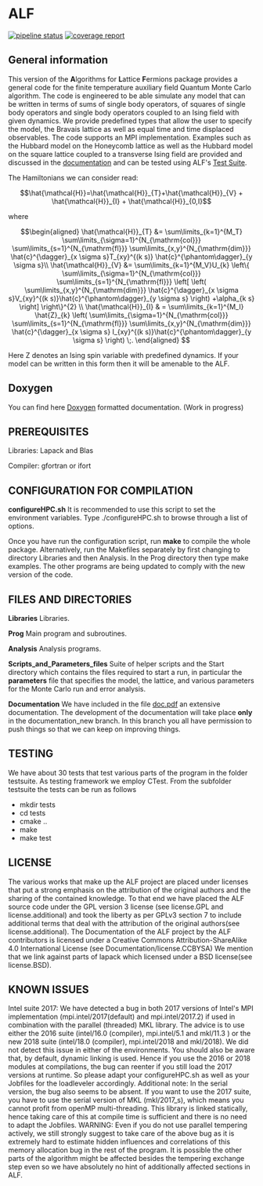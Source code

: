 # ALF #
[![pipeline status](https://git.physik.uni-wuerzburg.de/fassaad/General_QMCT_code/badges/master/pipeline.svg)](https://git.physik.uni-wuerzburg.de/fassaad/General_QMCT_code/commits/master)
[![coverage report](https://git.physik.uni-wuerzburg.de/fassaad/General_QMCT_code/badges/master/coverage.svg)](https://git.physik.uni-wuerzburg.de/fassaad/General_QMCT_code/commits/master)
## General information ##
This version of the **A**lgorithms for **L**attice **F**ermions package provides a general code for the finite temperature auxiliary field Quantum Monte Carlo algorithm.       The code  is engineered to  be able simulate any model that can be written in terms of  sums of single body operators, of squares of single body operators and single body operators coupled to an Ising field with  given dynamics. We  provide predefined types that allow  the user to specify the model, the  Bravais lattice  as well as equal time and time displaced observables.     The code supports an MPI implementation.   Examples such as the Hubbard model on the Honeycomb lattice  as well as the Hubbard model  on the square lattice coupled to a transverse Ising field are  provided and discussed in the [documentation](https://git.physik.uni-wuerzburg.de/fassaad/General_QMCT_code/blob/master/Documentation/doc.pdf) and can be tested using ALF's [Test Suite](https://git.physik.uni-wuerzburg.de/fassaad/Testsuite_General_QMCT_code).

The Hamiltonians we can consider read:
```math
\hat{\mathcal{H}}=\hat{\mathcal{H}}_{T}+\hat{\mathcal{H}}_{V} +  \hat{\mathcal{H}}_{I} +   \hat{\mathcal{H}}_{0,I}
```
where
```math
\begin{aligned}
\hat{\mathcal{H}}_{T}
&=
\sum\limits_{k=1}^{M_T}
\sum\limits_{\sigma=1}^{N_{\mathrm{col}}}
\sum\limits_{s=1}^{N_{\mathrm{fl}}}
\sum\limits_{x,y}^{N_{\mathrm{dim}}}
\hat{c}^{\dagger}_{x \sigma   s}T_{xy}^{(k s)} \hat{c}^{\phantom\dagger}_{y \sigma s}\\
\hat{\mathcal{H}}_{V}
&=
\sum\limits_{k=1}^{M_V}U_{k}
\left\{
\sum\limits_{\sigma=1}^{N_{\mathrm{col}}}
\sum\limits_{s=1}^{N_{\mathrm{fl}}}
\left[
\left(
\sum\limits_{x,y}^{N_{\mathrm{dim}}}
\hat{c}^{\dagger}_{x \sigma s}V_{xy}^{(k s)}\hat{c}^{\phantom\dagger}_{y \sigma s}
\right)
+\alpha_{k s}
\right]
\right\}^{2} \\
\hat{\mathcal{H}}_{I}
& = 
\sum\limits_{k=1}^{M_I} \hat{Z}_{k}
\left(
\sum\limits_{\sigma=1}^{N_{\mathrm{col}}}
\sum\limits_{s=1}^{N_{\mathrm{fl}}}
\sum\limits_{x,y}^{N_{\mathrm{dim}}}
\hat{c}^{\dagger}_{x \sigma s} I_{xy}^{(k s)}\hat{c}^{\phantom\dagger}_{y \sigma s}
\right) 
\;.
\end{aligned}

```

Here Z denotes an Ising spin variable with predefined dynamics. If your model can be written in this form then it will be amenable to the ALF. 

## Doxygen ##

You can find here [Doxygen](https://pawn.physik.uni-wuerzburg.de/~assaad/Doxygen_Docu/ALF/html/index.html)  formatted documentation. (Work in progress)

## PREREQUISITES ##

Libraries: Lapack and Blas

Compiler: gfortran or ifort 


## CONFIGURATION FOR COMPILATION ##

**configureHPC.sh**  It is recommended to use this script to set the environment variables. Type ./configureHPC.sh to  browse through a list of options.

Once you have run the configuration script, run **make** to compile the whole package. Alternatively, run the Makefiles separately by first changing to directory Libraries and then Analysis. In the Prog directory then type make examples.   The other programs are being updated to comply with the new version of the code.

## FILES AND DIRECTORIES ##

**Libraries**   Libraries.

**Prog**   Main program and subroutines.

**Analysis**   Analysis programs. 

**Scripts_and_Parameters_files**  Suite of helper scripts and the Start directory which contains the files required to start a run, in particular  the **parameters** file that specifies the model, the lattice, and various parameters for the Monte Carlo run and  error analysis. 

**Documentation**   We have included in the file  [doc.pdf](https://git.physik.uni-wuerzburg.de/fassaad/General_QMCT_code/blob/master/Documentation/doc.pdf)   an extensive documentation. The development of the documentation will take place **only** in the documentation_new branch. In this branch you all have permission to push things so that we can keep on improving  things. 
 

## TESTING ##

We have about 30 tests that test various parts of the program in the folder testsuite.
As testing framework we employ CTest.
From the subfolder testsuite the tests can be run as follows
- mkdir tests
- cd tests
- cmake ..
- make
- make test


## LICENSE ##
The various works that make up the ALF project are placed under licenses that put
a strong emphasis on the attribution of the original authors and the sharing of the contained knowledge.
To that end we have placed the ALF source code under the GPL version 3 license (see license.GPL and license.additional)
and took the liberty as per GPLv3 section 7 to include additional terms that deal with the attribution
of the original authors(see license.additional).
The Documentation of the ALF project by the ALF contributors is licensed under a Creative Commons Attribution-ShareAlike 4.0 International License (see Documentation/license.CCBYSA)
We mention that we link against parts of lapack which licensed under a BSD license(see license.BSD).

## KNOWN ISSUES ##

Intel suite 2017: We have detected a bug in both 2017 versions of Intel's MPI implementation (mpi.intel/2017(default) 
and mpi.intel/2017.2) if used in combination with the parallel (threaded) MKL library. The advice is to 
use either the 2016 suite (intel/16.0 (compiler), mpi.intel/5.1 and mkl/11.3 ) or the new 2018 suite 
(intel/18.0 (compiler), mpi.intel/2018 and mkl/2018). We did not detect this issue in either of the environments. 
You should also be aware that, by default, dynamic linking is used. Hence if you use the 2016 or 2018 modules 
at compilations, the bug can reenter if you still load the 2017 versions at runtime. So please adapt your
configureHPC.sh as well as your Jobfiles for the loadleveler accordingly.
Additional note: In the serial version, the bug also seems to be absent. 
If you want to use the 2017 suite, you have to use the serial version of MKL (mkl/2017_s), which means you 
cannot profit from openMP multi-threading. This library is linked statically, hence taking care of this at 
compile time is sufficient and there is no need to adapt the Jobfiles.
WARNING: Even if you do not use parallel tempering actively, we still strongly suggest to take care of 
the above bug as it is extremely hard to estimate hidden influences and correlations of this memory 
allocation bug in the rest of the program. It is possible the other parts of the algorithm might be 
affected besides the tempering exchange step even so we have absolutely no hint of additionally 
affected sections in ALF.


    

